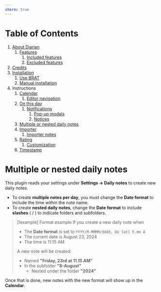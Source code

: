 ```yaml
---
share: true
---
```

# Table of Contents
1. [About Diarian](https://erallie.github.io/diarian/index.html "https://erallie.github.io/diarian/index.html")
    1. [Features](https://erallie.github.io/diarian/index.html#features "https://erallie.github.io/diarian/index.html#features")
        1. [Included features](https://erallie.github.io/diarian/index.html#included-features "https://erallie.github.io/diarian/index.html#included-features")
        2. [Excluded features](https://erallie.github.io/diarian/index.html#excluded-features "https://erallie.github.io/diarian/index.html#excluded-features")
2. [Credits](https://erallie.github.io/diarian/Credits.html "https://erallie.github.io/diarian/Credits.html")
3. [Installation](https://erallie.github.io/diarian/Installation.html "https://erallie.github.io/diarian/Installation.html")
    1. [Use BRAT](https://erallie.github.io/diarian/Installation.html#use-brat "https://erallie.github.io/diarian/Installation.html#use-brat")
    2. [Manual installation](https://erallie.github.io/diarian/Installation.html#manual-installation "https://erallie.github.io/diarian/Installation.html#manual-installation")
4. Instructions
    1. [Calendar](https://erallie.github.io/diarian/Instructions/Calendar.html "https://erallie.github.io/diarian/Instructions/Calendar.html")
        1. [Editor navigation](https://erallie.github.io/diarian/Instructions/Calendar.html#editor-navigation "https://erallie.github.io/diarian/Instructions/Calendar.html#editor-navigation")
    2. [On this day](https://erallie.github.io/diarian/Instructions/On%20this%20day.html "https://erallie.github.io/diarian/Instructions/On%20this%20day.html")
        1. [Notifications](https://erallie.github.io/diarian/Instructions/On%20this%20day.html#notifications "https://erallie.github.io/diarian/Instructions/On%20this%20day.html#notifications")
            1. [Pop-up modals](https://erallie.github.io/diarian/Instructions/On%20this%20day.html#pop-up-modals "https://erallie.github.io/diarian/Instructions/On%20this%20day.html#pop-up-modals")
            2. [Notices](https://erallie.github.io/diarian/Instructions/On%20this%20day.html#notices "https://erallie.github.io/diarian/Instructions/On%20this%20day.html#notices")
    3. [Multiple or nested daily notes](https://erallie.github.io/diarian/Instructions/Multiple%20or%20nested%20daily%20notes.html "https://erallie.github.io/diarian/Instructions/Multiple%20or%20nested%20daily%20notes.html")
    4. [Importer](https://erallie.github.io/diarian/Instructions/Importer.html "https://erallie.github.io/diarian/Instructions/Importer.html")
        1. [Importer notes](https://erallie.github.io/diarian/Instructions/Importer.html#importer-notes "https://erallie.github.io/diarian/Instructions/Importer.html#importer-notes")
    5. [Rating](https://erallie.github.io/diarian/Instructions/Rating.html "https://erallie.github.io/diarian/Instructions/Rating.html")
        1. [Customization](https://erallie.github.io/diarian/Instructions/Rating.html#customization "https://erallie.github.io/diarian/Instructions/Rating.html#customization")
    6. [Timestamp](https://erallie.github.io/diarian/Instructions/Timestamp.html "https://erallie.github.io/diarian/Instructions/Timestamp.html")
# Multiple or nested daily notes
This plugin reads your settings under **Settings → Daily notes** to create new daily notes.
- To create **multiple notes per day**, you must change the **Date format** to include the time within the note name.
- To create **nested daily notes**, change the **Date format** to include **slashes** ( / ) to indicate folders and subfolders.

> [!example] Format example
> If you create a new daily note when
> - The **Date format** is set to `YYYY/M-MMMM/dddd, Do [at] h.mm A`
> - The current date is August 23, 2024
> - The time is 11:15 AM
> 
> A new note will be created:
> - Named **"Friday, 23rd at 11.15 AM"**
> - In the subfolder **"8-August"**
> 	- Nested under the folder **"2024"**

Once that is done, new notes with the new format will show up in the **Calendar**.
